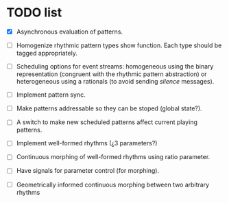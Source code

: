 # TODO list

* [x] Asynchronous evaluation of patterns.
* [ ] Homogenize rhythmic pattern types show function. Each type should be tagged appropriately.
* [ ] Scheduling options for event streams: homogeneous using the binary representation (congruent with the rhythmic pattern abstraction) or heterogeneous using a rationals (to avoid sending _silence_ messages).
* [ ] Implement pattern sync.
* [ ] Make patterns addressable so they can be stoped (global state?).
* [ ] A switch to make new scheduled patterns affect current playing patterns.
* [ ] Implement well-formed rhythms (¿3 parameters?)
* [ ] Continuous morphing of well-formed rhythms using ratio parameter.
* [ ] Have signals for parameter control (for morphing).
* [ ] Geometrically informed continuous morphing between two arbitrary rhythms

